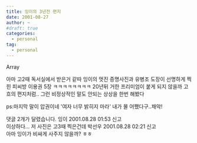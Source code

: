 ```yaml
---
title: 잉이의 3년전 편지
date: 2001-08-27
author: ~
#draft: true
categories:
  - personal
tag:
  - personal
---
```




Array

아마 고2때 독서실에서 받은거 같따
잉이의 멋진 증명사진과
유병조 도장이 선명하게 찍힌 피씨방 이용권 5장
ㅋㅋㅋㅋㅋㅋㅋㅋ
20년뒤 거한 프리미엄이 붙게 되지 않을까
고흐의 편지처럼..
그런 비정상적인 말도 안되는 상상을 한번 해봤다

ps:마지막 말이 압권이네 '여자 너무 밝히지 마라'
    내가 몰 어쨌다구..채악!


 댓글  2개가 달렸습니다.
 잉이 2001.08.28 01:53 신고   
이상하다... 저 사진은 고3때 찍은건데
 박선우 2001.08.28 02:21 신고   
아마 잉이가 비싸게 사주지 않을까? ㅎㅎ




